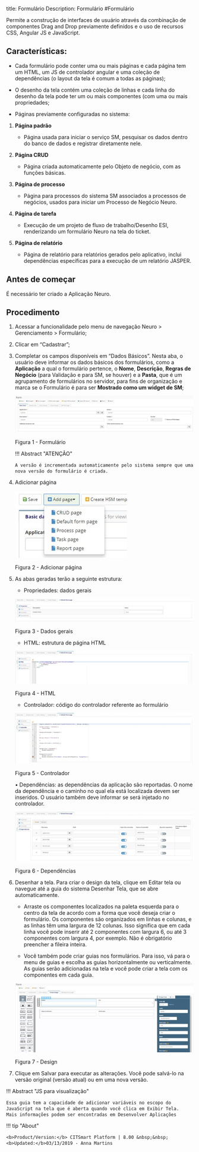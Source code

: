 title: Formulário
Description: Formulário
#Formulário


Permite a construção de interfaces de usuário através da combinação de componentes Drag and Drop previamente definidos e o uso de recursos CSS, Angular JS e JavaScript.

## Características:

   * Cada formulário pode conter uma ou mais páginas e cada página tem um HTML, um JS de controlador angular e uma coleção de dependências (o layout da tela é comum a todas as páginas);

   * O desenho da tela contém uma coleção de linhas e cada linha do desenho da tela pode ter um ou mais componentes (com uma ou mais propriedades;

   * Páginas previamente configuradas no sistema:

   1.  **Página padrão**

       *   Página usada para iniciar o serviço SM, pesquisar os dados dentro do banco
           de dados e registrar diretamente nele.

   1.  **Página CRUD**

       *   Página criada automaticamente pelo Objeto de negócio, com as funções
           básicas.

   1.  **Página de processo**

       *   Página para processos do sistema SM associados a processos de negócios,
           usados para iniciar um Processo de Negócio Neuro.

   1.  **Página de tarefa**

       *   Execução de um projeto de fluxo de trabalho/Desenho ESI, renderizando um
           formulário Neuro na tela do ticket.

   1.  **Página de relatório**

       *   Página de relatório para relatórios gerados pelo aplicativo, inclui
           dependências específicas para a execução de um relatório JASPER.

## Antes de começar

É necessário ter criado a Aplicação Neuro.

## Procedimento

1.  Acessar a funcionalidade pelo menu de navegação Neuro \> Gerenciamento \> Formulário;

2.  Clicar em “Cadastrar”;

3.  Completar os campos disponíveis em “Dados Básicos”. Nesta aba, o usuário
    deve informar os dados básicos dos formulários, como a **Aplicação** a qual
    o formulário pertence, o **Nome**, **Descrição**, **Regras de Negócio**
    (para Validação e para SM, se houver) e a **Pasta**, que é um agrupamento de
    formulários no servidor, para fins de organização e marca se o Formulário é
    para ser **Mostrado como um widget de SM**;
    
    ![form](images/neuro-18.jpg)

    Figura 1 - Formulário

    !!! Abstract "ATENÇÃO"

        A versão é incrementada automaticamente pelo sistema sempre que uma nova versão do formulário é criada.

4. Adicionar página

    ![form](images/neuro-19.jpg)

    Figura 2 - Adicionar página
    

5. As abas geradas terão a seguinte estrutura:

    * Propriedades: dados gerais

    ![form](images/neuro-20.jpg)

    Figura 3 - Dados gerais
    

    * HTML: estrutura de página HTML

    ![form](images/neuro-21.jpg)

    Figura 4 - HTML
    

    * Controlador: código do controlador referente ao formulário

    ![form](images/neuro-22.jpg)

    Figura 5 - Controlador
    

    •	Dependências: as dependências da aplicação são reportadas. O nome da dependência e o caminho no qual ela está localizada devem ser     inseridos. O usuário também deve informar se será injetado no controlador.

    ![form](images/neuro-23.jpg)

    Figura 6 - Dependências


1.  Desenhar a tela. Para criar o design da tela, clique em Editar tela ou
    navegue até a guia do sistema Desenhar Tela, que se abre automaticamente.

    *   Arraste os componentes localizados na paleta esquerda para o centro da tela
    de acordo com a forma que você deseja criar o formulário. Os componentes são
    organizados em linhas e colunas, e as linhas têm uma largura de 12 colunas.
    Isso significa que em cada linha você pode inserir até 2 componentes com
    largura 6, ou até 3 componentes com largura 4, por exemplo. Não é
    obrigatório preencher a fileira inteira.

    *   Você também pode criar guias nos formulários. Para isso, vá para o menu de
    guias e escolha as guias horizontalmente ou verticalmente. As guias serão
    adicionadas na tela e você pode criar a tela com os componentes em cada
    guia.

    ![form](images/neuro-24.jpg)

    Figura 7 - Design

7.	Clique em Salvar para executar as alterações. Você pode salvá-lo na versão original (versão atual) ou em uma nova versão.


!!! Abstract "JS para visualização"

    Essa guia tem a capacidade de adicionar variáveis no escopo do JavaScript na tela que é aberta quando você clica em Exibir Tela.         Mais informações podem ser encontradas em Desenvolver Aplicações


!!! tip "About"

    <b>Product/Version:</b> CITSmart Platform | 8.00 &nbsp;&nbsp;
    <b>Updated:</b>03/13/2019 - Anna Martins  

